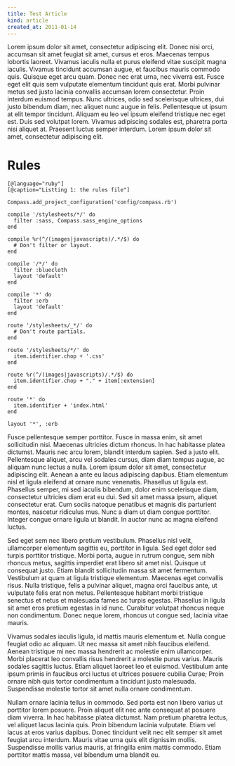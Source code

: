 ```yaml
---
title: Test Article
kind: article
created_at: 2011-01-14
---
```


Lorem ipsum dolor sit amet, consectetur adipiscing elit. Donec nisi orci, accumsan sit amet feugiat sit amet, cursus et eros. Maecenas tempus lobortis laoreet. Vivamus iaculis nulla et purus eleifend vitae suscipit magna iaculis. Vivamus tincidunt accumsan augue, et faucibus mauris commodo quis. Quisque eget arcu quam. Donec nec erat urna, nec viverra est. Fusce eget elit quis sem vulputate elementum tincidunt quis erat. Morbi pulvinar metus sed justo lacinia convallis accumsan lorem consectetur. Proin interdum euismod tempus. Nunc ultrices, odio sed scelerisque ultrices, dui justo bibendum diam, nec aliquet nunc augue in felis. Pellentesque ut ipsum at elit tempor tincidunt. Aliquam eu leo vel ipsum eleifend tristique nec eget est. Duis sed volutpat lorem. Vivamus adipiscing sodales est, pharetra porta nisi aliquet at. Praesent luctus semper interdum. Lorem ipsum dolor sit amet, consectetur adipiscing elit.

# Rules

    [@language="ruby"]
    [@caption="Listting 1: the rules file"]

    Compass.add_project_configuration('config/compass.rb')

    compile '/stylesheets/*/' do
      filter :sass, Compass.sass_engine_options
    end

    compile %r(^/(images|javascripts)/.*/$) do
      # Don't filter or layout.
    end

    compile '/*/' do
      filter :bluecloth
      layout 'default'
    end

    compile '*' do
      filter :erb
      layout 'default'
    end

    route '/stylesheets/_*/' do
      # Don't route partials.
    end

    route '/stylesheets/*/' do
      item.identifier.chop + '.css'
    end

    route %r(^/(images|javascripts)/.*/$) do
      item.identifier.chop + "." + item[:extension]
    end

    route '*' do
      item.identifier + 'index.html'
    end

    layout '*', :erb

Fusce pellentesque semper porttitor. Fusce in massa enim, sit amet sollicitudin nisi. Maecenas ultricies dictum rhoncus. In hac habitasse platea dictumst. Mauris nec arcu lorem, blandit interdum sapien. Sed a justo elit. Pellentesque aliquet, arcu vel sodales cursus, diam diam tempus augue, ac aliquam nunc lectus a nulla. Lorem ipsum dolor sit amet, consectetur adipiscing elit. Aenean a ante eu lacus adipiscing dapibus. Etiam elementum nisl et ligula eleifend at ornare nunc venenatis. Phasellus ut ligula est. Phasellus semper, mi sed iaculis bibendum, dolor enim scelerisque diam, consectetur ultricies diam erat eu dui. Sed sit amet massa ipsum, aliquet consectetur erat. Cum sociis natoque penatibus et magnis dis parturient montes, nascetur ridiculus mus. Nunc a diam ut diam congue porttitor. Integer congue ornare ligula ut blandit. In auctor nunc ac magna eleifend luctus.

Sed eget sem nec libero pretium vestibulum. Phasellus nisl velit, ullamcorper elementum sagittis eu, porttitor in ligula. Sed eget dolor sed turpis porttitor tristique. Morbi porta, augue in rutrum congue, sem nibh rhoncus metus, sagittis imperdiet erat libero sit amet nisl. Quisque ut consequat justo. Etiam blandit sollicitudin massa sit amet fermentum. Vestibulum at quam at ligula tristique elementum. Maecenas eget convallis risus. Nulla tristique, felis a pulvinar aliquet, magna orci faucibus ante, ut vulputate felis erat non metus. Pellentesque habitant morbi tristique senectus et netus et malesuada fames ac turpis egestas. Phasellus in ligula sit amet eros pretium egestas in id nunc. Curabitur volutpat rhoncus neque non condimentum. Donec neque lorem, rhoncus ut congue sed, lacinia vitae mauris.

Vivamus sodales iaculis ligula, id mattis mauris elementum et. Nulla congue feugiat odio ac aliquam. Ut nec massa sit amet nibh faucibus eleifend. Aenean tristique mi nec massa hendrerit ac molestie enim ullamcorper. Morbi placerat leo convallis risus hendrerit a molestie purus varius. Mauris sodales sagittis luctus. Etiam aliquet laoreet leo et euismod. Vestibulum ante ipsum primis in faucibus orci luctus et ultrices posuere cubilia Curae; Proin ornare nibh quis tortor condimentum a tincidunt justo malesuada. Suspendisse molestie tortor sit amet nulla ornare condimentum.

Nullam ornare lacinia tellus in commodo. Sed porta est non libero varius ut porttitor lorem posuere. Proin aliquet elit nec ante consequat at posuere diam viverra. In hac habitasse platea dictumst. Nam pretium pharetra lectus, vel aliquet lacus lacinia quis. Proin bibendum lacinia vulputate. Etiam vel lacus at eros varius dapibus. Donec tincidunt velit nec elit semper sit amet feugiat arcu interdum. Mauris vitae urna quis elit dignissim mollis. Suspendisse mollis varius mauris, at fringilla enim mattis commodo. Etiam porttitor mattis massa, vel bibendum urna blandit eu.
